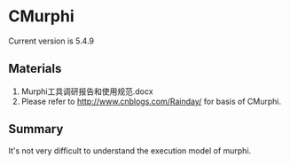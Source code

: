# CMurphi

Current version is 5.4.9

## Materials
1. Murphi工具调研报告和使用规范.docx
2. Please refer to http://www.cnblogs.com/Rainday/ for basis of CMurphi.

## Summary
It's not very difficult to understand the execution model of murphi.

